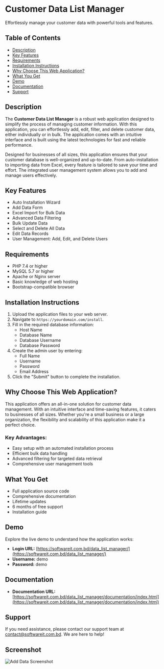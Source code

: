 # Customer Data List Manager

Effortlessly manage your customer data with powerful tools and features.

## Table of Contents

- [Description](#description)
- [Key Features](#key-features)
- [Requirements](#requirements)
- [Installation Instructions](#installation-instructions)
- [Why Choose This Web Application?](#why-choose-this-web-application)
- [What You Get](#what-you-get)
- [Demo](#demo)
- [Documentation](#documentation)
- [Support](#support)

## Description

The **Customer Data List Manager** is a robust web application designed to simplify the process of managing customer information. With this application, you can effortlessly add, edit, filter, and delete customer data, either individually or in bulk. The application comes with an intuitive interface and is built using the latest technologies for fast and reliable performance.

Designed for businesses of all sizes, this application ensures that your customer database is well-organized and up-to-date. From auto-installation to importing data from Excel, every feature is tailored to save your time and effort. The integrated user management system allows you to add and manage users effectively.

## Key Features

- Auto Installation Wizard
- Add Data Form
- Excel Import for Bulk Data
- Advanced Data Filtering
- Bulk Update Data
- Select and Delete All Data
- Edit Data Records
- User Management: Add, Edit, and Delete Users

## Requirements

- PHP 7.4 or higher
- MySQL 5.7 or higher
- Apache or Nginx server
- Basic knowledge of web hosting
- Bootstrap-compatible browser

## Installation Instructions

1. Upload the application files to your web server.
2. Navigate to `https://yourdomain.com/install`.
3. Fill in the required database information:
   - Host Name
   - Database Name
   - Database Username
   - Database Password
4. Create the admin user by entering:
   - Full Name
   - Username
   - Password
   - Email Address
5. Click the "Submit" button to complete the installation.

## Why Choose This Web Application?

This application offers an all-in-one solution for customer data management. With an intuitive interface and time-saving features, it caters to businesses of all sizes. Whether you're a small business or a large organization, the flexibility and scalability of this application make it a perfect choice.

### Key Advantages:

- Easy setup with an automated installation process
- Efficient bulk data handling
- Advanced filtering for targeted data retrieval
- Comprehensive user management tools

## What You Get

- Full application source code
- Comprehensive documentation
- Lifetime updates
- 6 months of free support
- Installation guide

## Demo

Explore the live demo to understand how the application works:

- **Login URL:** [https://softwareit.com.bd/data_list_manager/](https://softwareit.com.bd/data_list_manager/)
- **Username:** demo
- **Password:** demo

## Documentation

- **Documentation URL:** [https://softwareit.com.bd/data_list_manager/documentation/index.html](https://softwareit.com.bd/data_list_manager/documentation/index.html)

## Support

If you need assistance, please contact our support team at [contact@softwareit.com.bd](mailto:contact@softwareit.com.bd). We are here to help!



## Screenshot

![Add Data Screenshot](https://softwareit.com.bd/data_list_manager/documentation/assets/image/add_data.png)






